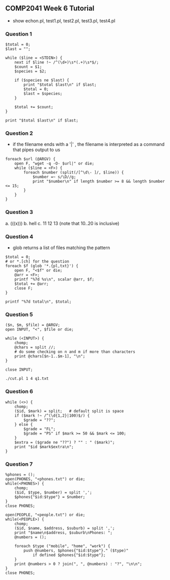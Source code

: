 ## COMP2041 Week 6 Tutorial

- show echon.pl, test1.pl, test2.pl, test3.pl, test4.pl

### Question 1

```
$total = 0;
$last = "";

while ($line = <STDIN>) {
    next if $line !~ /^(\d+)\s*(.+)\s*$/;
    $count = $1;
    $species = $2;

    if ($species ne $last) {
        print "$total $last\n" if $last;
        $total = 0;
        $last = $species;
    }

    $total += $count;
}

print "$total $last\n" if $last;

```

### Question 2

- if the filename ends with a '|' , the filename is interpreted as a command that pipes output to us

```
foreach $url (@ARGV) {
    open F, "wget -q -O- $url|" or die;
    while ($line = <F>) {
        foreach $number (split(/[^\d\- ]/, $line)) {
            $number =~ s/\D//g;
            print "$number\n" if length $number >= 8 && length $number <= 15;
        }
    }
}
```

### Question 3

a. (((x)))
b. hell
c. 11 12 13 (note that 10..20 is inclusive)

### Question 4

- glob returns a list of files matching the pattern

```
$total = 0;
# or *.[ch] for the question
foreach $f (glob '*.{pl,txt}') {
	open F, "<$f" or die;
	@arr = <F>;
	printf "%7d %s\n", scalar @arr, $f;
    $total += @arr;
    close F;
}

printf "%7d total\n", $total;
```

### Question 5

```
($n, $m, $file) = @ARGV;
open INPUT, "<", $file or die;

while (<INPUT>) {
    chomp;
    @chars = split //;
    # do some checking on n and m if more than characters
    print @chars[$n-1..$m-1], "\n";
}

close INPUT;
```

`./cut.pl 1 4 q1.txt`

### Question 6

```
while (<>) {
    chomp;
    ($id, $mark) = split;   # default split is space
    if ($mark !~ /^(\d{1,2}|100)$/) {
        $grade = "??";
    } else {
        $grade = "FL";
        $grade = "PS" if $mark >= 50 && $mark <= 100;
    }
    $extra = ($grade ne "??") ? "" : " ($mark)";
    print "$id $mark$extra\n";
}
```

### Question 7

```
%phones = ();
open(PHONES, "<phones.txt") or die;
while(<PHONES>) {
    chomp;
    ($id, $type, $number) = split ',';
    $phones{"$id:$type"} = $number;
}
close PHONES;

open(PEOPLE, "<people.txt") or die;
while(<PEOPLE>) {
    chomp;
    ($id, $name, $address, $suburb) = split ',';
    print "$name\n$address, $suburb\nPhones: ";
    @numbers = ();

    foreach $type ("mobile", "home", "work") {
        push @numbers, $phones{"$id:$type"}." ($type)"
            if defined $phones{"$id:$type"};
    }
    print @numbers > 0 ? join(", ", @numbers) : "?", "\n\n";
}
close PHONES;
```
